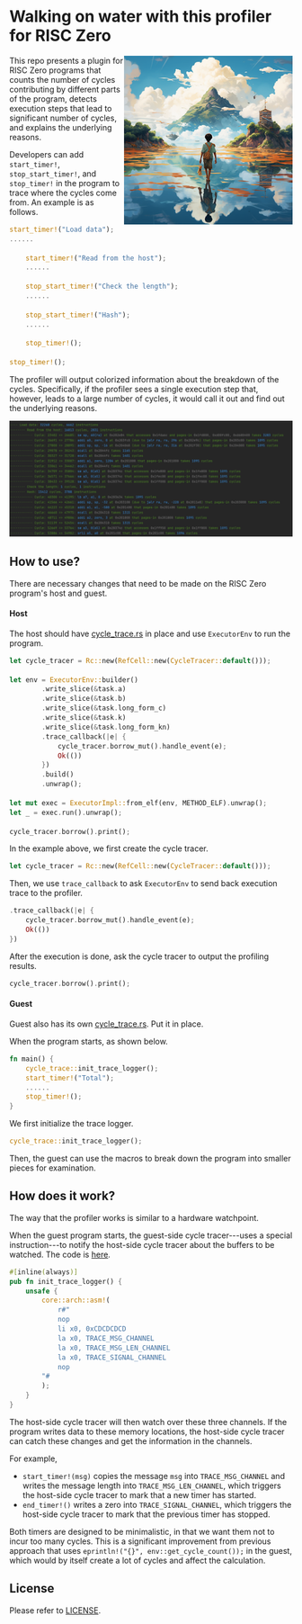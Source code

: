 # Walking on water with this profiler for RISC Zero

<img src="title.png" align="right" alt="A young boy walking on water heading to a place with Bonsai." width="300"/>

This repo presents a plugin for RISC Zero programs that counts the number of cycles contributing by different parts of the program, 
detects execution steps that lead to significant number of cycles, and explains the underlying reasons.

Developers can add `start_timer!`, `stop_start_timer!`, and `stop_timer!` in the program to trace where the cycles come from. An example
is as follows.

```rust
start_timer!("Load data");
......

    start_timer!("Read from the host");
    ......

    stop_start_timer!("Check the length");
    ......

    stop_start_timer!("Hash");
    ......

    stop_timer!();

stop_timer!();
```

The profiler will output colorized information about the breakdown of the cycles. Specifically, if the profiler sees a single execution step 
that, however, leads to a large number of cycles, it would call it out and find out the underlying reasons. 

![An example output of the profiler.](profiler-example.png)

## How to use?

There are necessary changes that need to be made on the RISC Zero program's host and guest.

#### Host

The host should have [cycle_trace.rs](host/src/cycle_trace.rs) in place and use `ExecutorEnv` to run the program.

```rust
let cycle_tracer = Rc::new(RefCell::new(CycleTracer::default()));

let env = ExecutorEnv::builder()
        .write_slice(&task.a)
        .write_slice(&task.b)
        .write_slice(&task.long_form_c)
        .write_slice(&task.k)
        .write_slice(&task.long_form_kn)
        .trace_callback(|e| {
            cycle_tracer.borrow_mut().handle_event(e);
            Ok(())
        })
        .build()
        .unwrap();

let mut exec = ExecutorImpl::from_elf(env, METHOD_ELF).unwrap();
let _ = exec.run().unwrap();

cycle_tracer.borrow().print();
```

In the example above, we first create the cycle tracer.

```rust
let cycle_tracer = Rc::new(RefCell::new(CycleTracer::default()));
```

Then, we use `trace_callback` to ask `ExecutorEnv` to send back execution trace to the profiler.

```rust
.trace_callback(|e| {
    cycle_tracer.borrow_mut().handle_event(e);
    Ok(())
})
```

After the execution is done, ask the cycle tracer to output the profiling results.
```rust
cycle_tracer.borrow().print();
```

#### Guest

Guest also has its own [cycle_trace.rs](methods/guest/src/cycle_trace.rs). Put it in place.

When the program starts, as shown below.

```rust
fn main() {
    cycle_trace::init_trace_logger();
    start_timer!("Total");
    ......
    stop_timer!();
}
```

We first initialize the trace logger.
```rust
cycle_trace::init_trace_logger();
```

Then, the guest can use the macros to break down the program into smaller pieces for examination.

## How does it work?

The way that the profiler works is similar to a hardware watchpoint. 

When the guest program starts, the guest-side cycle tracer---uses a special instruction---to notify the 
host-side cycle tracer about the buffers to be watched. The code is [here](https://github.com/l2research/profiler0/blob/main/methods/guest/src/cycle_trace.rs#L14C5-L28C6).
```rust
#[inline(always)]
pub fn init_trace_logger() {
    unsafe {
        core::arch::asm!(
            r#"
            nop
            li x0, 0xCDCDCDCD
            la x0, TRACE_MSG_CHANNEL
            la x0, TRACE_MSG_LEN_CHANNEL
            la x0, TRACE_SIGNAL_CHANNEL
            nop
        "#
        );
    }
}
```

The host-side cycle tracer will then watch over these three channels. If the program writes data to these memory locations, the host-side cycle tracer can 
catch these changes and get the information in the channels.

For example,

- `start_timer!(msg)` copies the message `msg` into `TRACE_MSG_CHANNEL` and writes the message length into `TRACE_MSG_LEN_CHANNEL`, which triggers the host-side
  cycle tracer to mark that a new timer has started.
- `end_timer!()` writes a zero into `TRACE_SIGNAL_CHANNEL`, which triggers the host-side cycle tracer to mark that the previous timer has stopped.

Both timers are designed to be minimalistic, in that we want them not to incur too many cycles. This is a significant improvement from previous approach that uses 
`eprintln!("{}", env::get_cycle_count());` in the guest, which would by itself create a lot of cycles and affect the calculation.

## License

Please refer to [LICENSE](./LICENSE).
